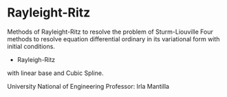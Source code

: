# Rayleight-Ritz
 Methods of Rayleight-Ritz to resolve the problem of Sturm-Liouville
 Four methods to resolve equation differential ordinary in its variational form with initial conditions.

 * Rayleigh-Ritz

 with linear base and Cubic Spline.

 University National of Engineering
 Professor: Irla Mantilla
 
